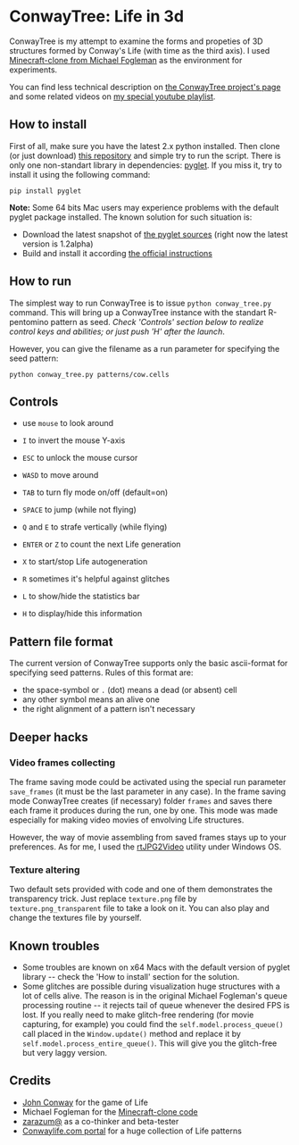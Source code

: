 ConwayTree: Life in 3d
======================

ConwayTree is my attempt to examine the forms and propeties of 3D structures formed by Conway's Life (with time as the third axis).
I used [Minecraft-clone from Michael Fogleman](https://github.com/fogleman/Minecraft) as the environment for experiments.

You can find less technical description on [the ConwayTree project's page](http://altsoph.com/projects/conwaytree/) and some related videos on [my special youtube playlist](http://www.youtube.com/playlist?list=PLDpCMqzwZGlFhCfQLzHNfDwCJQiTHibeU).

How to install
--------------

First of all, make sure you have the latest 2.x python installed.
Then clone (or just download) [this repository](https://github.com/altsoph/ConwayTree) and simple try to run the script.
There is only one non-standart library in dependencies: [pyglet](https://code.google.com/p/pyglet). 
If you miss it, try to install it using the following command:

```shell
pip install pyglet
```

**Note:** Some 64 bits Mac users may experience problems with the default pyglet package installed. The known solution for such situation is:
* Download the latest snapshot of [the  pyglet sources](https://code.google.com/p/pyglet) (right now the latest version is 1.2alpha)
* Build and install it according [the official instructions](http://www.pyglet.org/doc/programming_guide/installing_using_setup_py.html)

How to run
-----------

The simplest way to run ConwayTree is to issue `python conway_tree.py` command. 
This will bring up a ConwayTree instance with the standart R-pentomino pattern as seed. 
_Check 'Controls' section below to realize control keys and abilities; or just push 'H' after the launch_.

However, you can give the filename as a run parameter for specifying the seed pattern:
```shell
python conway_tree.py patterns/cow.cells
```

Controls
--------
* use `mouse`    to look around
* `I`            to invert the mouse Y-axis
* `ESC`          to unlock the mouse cursor
  

* `WASD`         to move around
* `TAB`          to turn fly mode on/off (default=on)
* `SPACE`        to jump (while not flying)
* `Q` and `E`      to strafe vertically (while flying)
  

* `ENTER` or `Z`   to count the next Life generation
* `X`            to start/stop Life autogeneration
  

* `R`            sometimes it's helpful against glitches
* `L`            to show/hide the statistics bar
* `H`            to display/hide this information

Pattern file format
-------------------
The current version of ConwayTree supports only the basic ascii-format for specifying seed patterns.
Rules of this format are:
* the space-symbol or `.` (dot) means a dead (or absent) cell
* any other symbol means an alive one
* the right alignment of a pattern isn't necessary


Deeper hacks
------------
### Video frames collecting

The frame saving mode could be activated using the special run parameter `save_frames` (it must be the last parameter in any case).
In the frame saving mode ConwayTree creates (if necessary) folder `frames` and saves there each frame it produces during the run, one by one.
This mode was made especially for making video movies of envolving Life structures.

However, the way of movie assembling from saved frames stays up to your preferences. As for me, I used the [rtJPG2Video](http://orbisvitae.com/software/rtjpg2video/) utility under Windows OS.

### Texture altering

Two default sets provided with code and one of them demonstrates the transparency trick.
Just replace `texture.png` file by `texture.png_transparent` file to take a look on it.
You can also play and change the textures file by yourself.


Known troubles
--------------
* Some troubles are known on x64 Macs with the default version of pyglet library -- check the 'How to install' section for the solution.
* Some glitches are possible during visualization huge structures with a lot of cells alive. The reason is in the original Michael Fogleman's queue processing routine -- it rejects tail of queue whenever the desired FPS is lost. If you really need to make glitch-free rendering (for movie capturing, for example) you could find the `self.model.process_queue()` call placed in the `Window.update()` method and replace it by `self.model.process_entire_queue()`. This will give you the glitch-free but very laggy version.

Credits
-------
* [John Conway](http://en.wikipedia.org/wiki/John_Horton_Conway) for the game of Life
* Michael Fogleman for the [Minecraft-clone code](https://github.com/fogleman/Minecraft)
* [zarazum@](https://twitter.com/zarazum) as a co-thinker and beta-tester
* [Conwaylife.com portal](http://www.conwaylife.com/) for a huge collection of Life patterns
